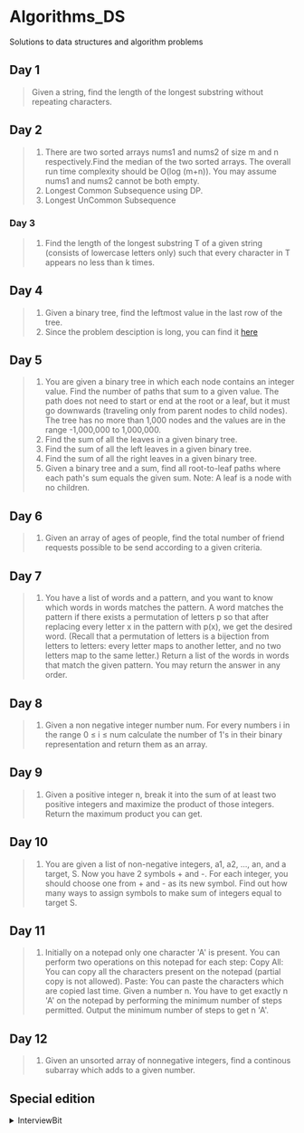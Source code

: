 # Algorithms_DS
Solutions to data structures and algorithm problems

## Day 1
> Given a string, find the length of the longest substring without repeating characters.

## Day 2
>1. There are two sorted arrays nums1 and nums2 of size m and n respectively.Find the median of the two sorted arrays. The overall run time complexity should be O(log (m+n)). You may assume nums1 and nums2 cannot be both empty.
>2. Longest Common Subsequence using DP.
>3. Longest UnCommon Subsequence

### Day 3
>1. Find the length of the longest substring T of a given string (consists of lowercase letters only) such that every character in T appears no less than k times.

## Day 4
>1. Given a binary tree, find the leftmost value in the last row of the tree.
>2. Since the problem desciption is long, you can find it [here](https://leetcode.com/problems/validate-ip-address/)

## Day 5
>1. You are given a binary tree in which each node contains an integer value. Find the number of paths that sum to a given value.
The path does not need to start or end at the root or a leaf, but it must go downwards (traveling only from parent nodes to child nodes).
The tree has no more than 1,000 nodes and the values are in the range -1,000,000 to 1,000,000.
>2. Find the sum of all the leaves in a given binary tree.
>3. Find the sum of all the left leaves in a given binary tree.
>4. Find the sum of all the right leaves in a given binary tree.
>5. Given a binary tree and a sum, find all root-to-leaf paths where each path's sum equals the given sum.
Note: A leaf is a node with no children.

## Day 6
>1. Given an array of ages of people, find the total number of friend requests possible to be send according to a given criteria.

## Day 7
>1. You have a list of words and a pattern, and you want to know which words in words matches the pattern.
A word matches the pattern if there exists a permutation of letters p so that after replacing every letter x in the pattern with p(x), we get the desired word.
(Recall that a permutation of letters is a bijection from letters to letters: every letter maps to another letter, and no two letters map to the same letter.)
Return a list of the words in words that match the given pattern. 
You may return the answer in any order.

## Day 8 
>1. Given a non negative integer number num. For every numbers i in the range 0 ≤ i ≤ num calculate the number of 1's in their binary representation and return them as an array.

## Day 9
>1. Given a positive integer n, break it into the sum of at least two positive integers and maximize the product of those integers. Return the maximum product you can get.

## Day 10
>1. You are given a list of non-negative integers, a1, a2, ..., an, and a target, S. Now you have 2 symbols + and -. For each integer, you should choose one from + and - as its new symbol.
Find out how many ways to assign symbols to make sum of integers equal to target S.

## Day 11
>1. Initially on a notepad only one character 'A' is present. You can perform two operations on this notepad for each step:
Copy All: You can copy all the characters present on the notepad (partial copy is not allowed).
Paste: You can paste the characters which are copied last time.
Given a number n. You have to get exactly n 'A' on the notepad by performing the minimum number of steps permitted. Output the minimum number of steps to get n 'A'.

## Day 12 
>1. Given an unsorted array of nonnegative integers, find a continous subarray which adds to a given number.

## Special edition
<details><summary>InterviewBit</summary>

>1. Given an unsorted array of integers, find the length of longest continuous increasing subsequence (subarray).
>2. Given a read only array of n + 1 integers between 1 and n, find one number that repeats in linear time using less than O(n) space and traversing the stream sequentially O(1) times.
>3. Given a list of non negative integers, arrange them such that they form the largest number.
>4. Given an array containing n distinct numbers taken from 0, 1, 2, ..., n, find the one that is missing from the array.
>5. Given an unsorted integer array, find the first missing positive integer.
>6. Given a singly linked list of N nodes. The task is to find middle of the linked list. For example, if given linked list is 1->2->3->4->5 then output should be 3. 
If there are even nodes, then there would be two middle nodes, we need to print second middle element. For example, if given linked list is 1->2->3->4->5->6 then output should be 4.
>7. Given a linked list of N nodes. The task is to check if the the linked list has a loop. Linked list can contain self loop.
>8. Write a function that returns true if the given Binary Tree is SumTree else false. A SumTree is a Binary Tree where value of every node x is equal to sum of nodes present in its left subtree and right subtree of x. An empty tree is SumTree and sum of an empty tree can be considered as 0. A leaf node is also considered as SumTree.
>9. Given a binary tree and a sum, determine if the tree has a root-to-leaf path such that adding up all the values along the path equals the given sum.
>10. Given a binary tree, check whether it is a mirror of itself (ie, symmetric around its center).
</details>
